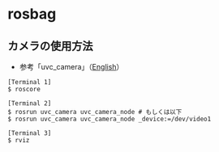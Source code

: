 # rosbag
## カメラの使用方法
* 参考「uvc_camera」（[English](http://wiki.ros.org/uvc_camera)）
```
[Terminal 1]
$ roscore

[Terminal 2]
$ rosrun uvc_camera uvc_camera_node # もしくは以下
$ rosrun uvc_camera uvc_camera_node _device:=/dev/video1

[Terminal 3]
$ rviz
```





